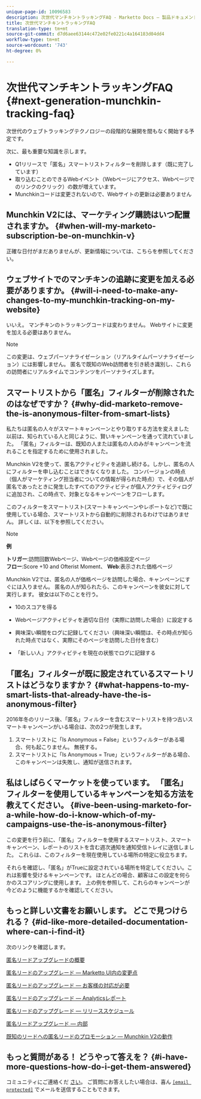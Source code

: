```yaml
---
unique-page-id: 10096583
description: 次世代マンチキントラッキングFAQ - Marketto Docs — 製品ドキュメント
title: 次世代マンチキントラッキングFAQ
translation-type: tm+mt
source-git-commit: d7d6aee63144c472e02fe0221c4a164183d04dd4
workflow-type: tm+mt
source-wordcount: '743'
ht-degree: 0%

---
```



# 次世代マンチキントラッキングFAQ {#next-generation-munchkin-tracking-faq}

次世代のウェブトラッキングテクノロジーの段階的な展開を間もなく開始する予定です。

次に、最も重要な知識を示します。

* Q1リリースで「匿名」スマートリストフィルターを削除します（既に完了しています）
* 取り込むことのできるWebイベント（Webページにアクセス、Webページでのリンクのクリック）の数が増えています。
* Munchkinコードは変更されないので、Webサイトの更新は必要ありません

## Munchkin V2には、マーケティング購読はいつ配置されますか。 {#when-will-my-marketo-subscription-be-on-munchkin-v}

正確な日付がまだありませんが、更新情報については、こちらを参照してください。

## ウェブサイトでのマンチキンの追跡に変更を加える必要がありますか。 {#will-i-need-to-make-any-changes-to-my-munchkin-tracking-on-my-website}

いいえ。 マンチキンのトラッキングコードは変わりません。 Webサイトに変更を加える必要はありません。

>[!NOTE]
>
>この変更は、ウェブパーソナライゼーション（リアルタイムパーソナライゼーション）には影響しません。 匿名で既知のWeb訪問者を引き続き識別し、これらの訪問者にリアルタイムでコンテンツをパーソナライズします。

## スマートリストから「匿名」フィルターが削除されたのはなぜですか？ {#why-did-marketo-remove-the-is-anonymous-filter-from-smart-lists}

私たちは匿名の人々がスマートキャンペーンとやり取りする方法を変えました 以前は、知られている人と同じように、賢いキャンペーンを通って流れていました。 「匿名」フィルターは、既知の人または匿名の人のみがキャンペーンを流れることを指定するために使用されました。

Munchkin V2を使って、匿名アクティビティを追跡し続ける。しかし、匿名の人にフィルターを申し込むことはできなくなりました。 コンバージョンの時点（個人がマーケティング担当者についての情報が得られた時点）で、その個人が匿名であったときに発生したすべてのアクティビティが個人アクティビティログに追加され、この時点で、対象となるキャンペーンをフローします。

このフィルターをスマートリスト(スマートキャンペーンやレポートなど)で既に使用している場合、スマートリストから自動的に削除されるわけではありません。 詳しくは、以下を参照してください。

>[!NOTE]
>
>**例**
>
>**トリガー**:訪問回数Webページ、Webページの価格設定ページ\
>**フロー**:Score +10 and Ofterist Moment、 **Web**:表示された価格ページ
>
>Munchkin V2では、匿名の人が価格ページを訪問した場合、キャンペーンにすぐには入りません。 匿名の人が知られたら、このキャンペーンを彼女に対して実行します。 彼女は以下のことを行う。
>
>* 10のスコアを得る
   >
   >
* Webページアクティビティを適切な日付（実際に訪問した場合）に設定する
   >
   >
* 興味深い瞬間をログに記録してください（興味深い瞬間は、その時点が知られた時点ではなく、実際にそのページを訪問した日付を含む）
   >
   >
* 「新しい人」アクティビティを現在の状態でログに記録する

>



## 「匿名」フィルターが既に設定されているスマートリストはどうなりますか？ {#what-happens-to-my-smart-lists-that-already-have-the-is-anonymous-filter}

2016年冬のリリース後、「匿名」フィルターを含むスマートリストを持つ古いスマートキャンペーンがいる場合は、次の2つが発生します。

1. スマートリストに「Is Anonymous = False」というフィルターがある場合、何も起こりません。 無視する。
1. スマートリストに「Is Anonymous = True」というフィルターがある場合、このキャンペーンは失敗し、通知が送信されます。

## 私はしばらくマーケットを使っています。 「匿名」フィルターを使用しているキャンペーンを知る方法を教えてください。 {#ive-been-using-marketo-for-a-while-how-do-i-know-which-of-my-campaigns-use-the-is-anonymous-filter}

この変更を行う前に、「匿名」フィルターを使用するスマートリスト、スマートキャンペーン、レポートのリストを含む週次通知を通知受信トレイに送信しました。 これらは、このフィルターを現在使用している場所の特定に役立ちます。

それらを確認し、「匿名」がTrueに設定されている場所を特定してください。これは影響を受けるキャンペーンです。 ほとんどの場合、顧客はこの設定を何らかのスコアリングに使用します。 上の例を参照して、これらのキャンペーンが今どのように機能するかを確認してください。

## もっと詳しい文書をお願いします。 どこで見つけられる？ {#id-like-more-detailed-documentation-where-can-i-find-it}

次のリンクを確認します。

[匿名リードアップグレードの概要](https://nation.marketo.com/docs/DOC-2937)

[匿名リードのアップグレード — Marketto UI内の変更点](https://nation.marketo.com/docs/DOC-2938)

[匿名リードのアップグレード — お客様の対応が必要](https://nation.marketo.com/docs/DOC-2939)

[匿名リードのアップグレード — Analyticsレポート](https://nation.marketo.com/docs/DOC-2940)

[匿名リードのアップグレード — リリーススケジュール](https://nation.marketo.com/docs/DOC-2961)

[匿名リードアップグレード — 内部](https://nation.marketo.com/docs/DOC-2962)

[既知のリードへの匿名リードのプロモーション — Munchkin V2の動作](https://nation.marketo.com/docs/DOC-2963)

## もっと質問がある！ どうやって答えを？ {#i-have-more-questions-how-do-i-get-them-answered}

コミュニティにご連絡くだ [さい](https://nation.marketo.com/welcome)。 ご質問にお答えしたい場合は、喜ん [`[email protected]`](http://docs.marketo.com/cdn-cgi/l/email-protection#4c3f393c3c233e380c212d3e27293823622f232162) でメールを送信することもできます。
